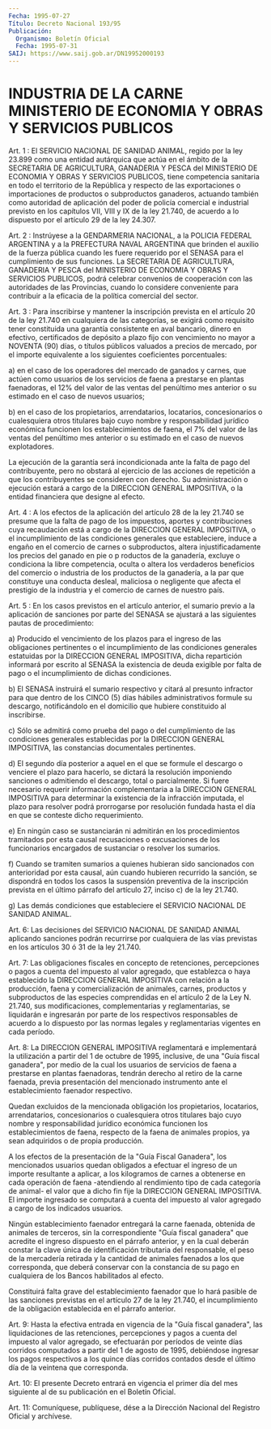 ```yaml
---
Fecha: 1995-07-27
Título: Decreto Nacional 193/95
Publicación:
  Organismo: Boletín Oficial
  Fecha: 1995-07-31
SAIJ: https://www.saij.gob.ar/DN19952000193
---
```

# INDUSTRIA DE LA CARNE MINISTERIO DE ECONOMIA Y OBRAS Y SERVICIOS PUBLICOS

<a id="1"></a>
Art. 1 : El SERVICIO NACIONAL DE SANIDAD ANIMAL, regido por la ley 23.899  como  una  entidad autárquica que actúa en el ámbito de la SECRETARIA DE AGRICULTURA,  GANADERIA  Y PESCA del MINISTERIO DE ECONOMIA Y OBRAS Y SERVICIOS PUBLICOS, tiene  competencia sanitaria en todo el territorio de la República y respecto de las exportaciones    o    importaciones  de  productos  o  subproductos ganaderos, actuando también  como autoridad de aplicación del poder de policía comercial e industrial  previsto  en  los capítulos VII, VIII  y  IX  de  la  ley 21.740, de acuerdo a lo dispuesto  por  el artículo 29 de la ley 24.307.

<a id="2"></a>
Art.  2  :  Instrúyese a la GENDARMERIA NACIONAL, a la POLICIA FEDERAL ARGENTINA  y a la PREFECTURA NAVAL ARGENTINA que brinden el auxilio de la fuerza  pública  cuando  les  fuere  requerido por el SENASA  para  el  cumplimiento  de sus funciones. La SECRETARIA  DE AGRICULTURA, GANADERIA Y PESCA del  MINISTERIO  DE ECONOMIA Y OBRAS Y SERVICIOS PUBLICOS, podrá celebrar convenios de  cooperación  con las  autoridades de las Provincias, cuando lo considere conveniente para contribuir  a la eficacia de la política comercial del sector.

<a id="3"></a>
Art. 3 : Para inscribirse y mantener la inscripción prevista en el artículo  20  de  la ley 21.740 en cualquiera de las categorías, se  exigirá  como  requisito    tener    constituida  una  garantía consistente en aval bancario, dinero en efectivo,  certificados  de depósito  a  plazo  fijo  con  vencimiento  no mayor a NOVENTA (90) días,  o  títulos públicos valuados a precios de  mercado,  por  el importe equivalente a los siguientes coeficientes porcentuales:

a) en el caso  de  los operadores del mercado de ganados y carnes, que actúen como usuarios  de  los servicios de faena a prestarse en plantas faenadoras, el 12% del  valor  de  las ventas del penúltimo mes  anterior  o  su  estimado  en el caso de nuevos  usuarios;

b)  en  el  caso de los propietarios,  arrendatarios,  locatarios, concesionarios  o  cualesquiera  otros titulares bajo cuyo nombre y responsabilidad jurídico económica  funcionen  los establecimientos de faena, el 7% del valor de las ventas del penúltimo  mes anterior o su estimado en el caso de nuevos explotadores.

La ejecución de la garantía será incondicionada ante la  falta  de pago  del  contribuyente,  pero  no  obstará  al  ejercicio  de las acciones  de repetición a que los contribuyentes se consideren  con derecho. Su  administración  o  ejecución  estará  a  cargo  de  la DIRECCION  GENERAL  IMPOSITIVA, o la entidad financiera que designe al efecto.

<a id="4"></a>
Art.  4 : A los efectos de la aplicación del artículo 28 de la ley 21.740 se  presume  que  la  falta  de  pago  de los impuestos, aportes  y  contribuciones  cuya  recaudación  está a cargo  de  la DIRECCION  GENERAL  IMPOSITIVA,  o  el  incumplimiento    de    las condiciones  generales que  estableciere,  induce  a  engaño en el comercio  de  carnes o subproductos, altera injustificadamente  los precios del ganado  en  pie o p roductos de la ganadería, excluye o condiciona la libre competencia,  oculta  o altera  los verdaderos beneficios  del  comercio  o  industria  de  los  productos  de  la ganadería,  a la par que constituye una conducta desleal, maliciosa o negligente  que afecta el prestigio de la industria y el comercio de carnes de nuestro país.

<a id="5"></a>
Art.  5  :  En los casos previstos en el artículo anterior, el sumario previo a la  aplicación  de  sanciones por parte del SENASA se   ajustará  a  las  siguientes  pautas  de    procedimiento:

a) Producido  el  vencimiento de los plazos para el ingreso de las obligaciones pertinentes  o  el  incumplimiento  de las condiciones generales  estatuidas  por  la DIRECCION GENERAL IMPOSITIVA,  dicha repartición informará por escrito  al SENASA la existencia de deuda exigible  por  falta  de  pago  o el  incumplimiento    de  dichas condiciones.

b) El SENASA instruirá el sumario respectivo y citará al  presunto infractor para que dentro de los CINCO (5) días hábiles administrativos  formule su descargo, notificándolo en el domicilio que hubiere constituido al inscribirse.

c) Sólo se admitirá  como  prueba  del  pago o del cumplimiento de las  condiciones generales establecidas por  la  DIRECCION  GENERAL IMPOSITIVA,    las    constancias    documentales  pertinentes.

d)  El  segundo día posterior a aquel en  el  que  se  formule  el descargo  o   venciere  el  plazo  para  hacerlo,  se  dictará  la resolución imponiendo  sanciones  o admitiendo el descargo, total o parcialmente. Si fuere necesario requerir información complementaria a la DIRECCION GENERAL  IMPOSITIVA  para  determinar la  existencia  de  la  infracción imputada, el plazo para resolver podrá prorrogarse por resolución  fundada  hasta  el  día en que se conteste dicho requerimiento.

e) En ningún caso se sustanciarán ni admitirán en los procedimientos    tramitados   por  esta  causal  recusaciones    o excusaciones  de  los  funcionarios   encargados  de  sustanciar  o resolver los sumarios.

f) Cuando se tramiten sumarios a quienes hubieran sido sancionados con anterioridad por esta  causal,  aún cuando hubieren recurrido  la  sanción,  se dispondrá  en  todos  los  casos    la suspensión  preventiva  de  la  inscripción  prevista  en el último párrafo del artículo 27, inciso c) de la ley 21.740.

g) Las demás condiciones que estableciere el SERVICIO NACIONAL DE SANIDAD ANIMAL.

<a id="6"></a>
Art. 6: Las decisiones del SERVICIO NACIONAL DE SANIDAD ANIMAL aplicando sanciones podrán recurrirse por cualquiera de las vías previstas en los artículos 30 ó 31 de la ley 21.740.

<a id="7"></a>
Art. 7: Las obligaciones fiscales en concepto de retenciones, percepciones  o  pagos a cuenta del impuesto al valor agregado, que establezca o haya  establecido  la DIRECCION GENERAL IMPOSITIVA con relación  a la producción, faena y  comercialización  de  animales, carnes, productos  y  subproductos  de las especies comprendidas en el artículo 2 de la Ley N. 21.740, sus modificaciones, complementarias y reglamentarias, se  liquidarán  e  ingresarán por parte  de  los  respectivos responsables de acuerdo a lo  dispuesto por las normas legales  y  reglamentarias vigentes en cada período.

<a id="8"></a>
Art. 8: La DIRECCION GENERAL IMPOSITIVA reglamentará e implementará la utilización a partir del 1 de octubre de 1995, inclusive, de una "Guía fiscal ganadera", por medio de la cual los usuarios de servicios de faena a prestarse en plantas faenadoras, tendrán derecho al retiro de la carne faenada, previa presentación del mencionado instrumento ante el establecimiento faenador respectivo.

Quedan excluidos de la mencionada obligación los propietarios, locatarios, arrendatarios, concesionarios o cualesquiera otros titulares bajo cuyo nombre y responsabilidad jurídico económica funcionen los establecimientos de faena, respecto de la faena de animales propios, ya sean adquiridos o de propia producción.

A los efectos de la presentación de la "Guía Fiscal Ganadera", los mencionados usuarios  quedan obligados a efectuar el ingreso de un importe resultante a aplicar,  a  los  kilogramos  de  carnes  a obtenerse  en  cada  operación  de faena -atendiendo al rendimiento tipo de cada categoría de animal-  el valor que a dicho fin fije la DIRECCION GENERAL IMPOSITIVA. El importe  ingresado  se computará a cuenta  del  impuesto  al  valor  agregado a cargo de los indicados usuarios.

Ningún  establecimiento  faenador  entregará   la  carne  faenada, obtenida  de  animales  de  terceros, sin la correspondiente  "Guía fiscal ganadera" que acredite  el  ingreso  dispuesto en el párrafo anterior,  y  en  la  cual  deberán  constar  la  clave   única  de identificación    tributaria    del  responsable,  el  peso  de  la mercadería retirada y la cantidad  de  animales  faenados a los que corresponda, que deberá conservar con la constancia  de  su pago en cualquiera de los Bancos habilitados al efecto.

Constituirá falta grave del establecimiento faenador que  lo  hará pasible  de las  sanciones  previstas  en el artículo 27 de la ley 21.740,  el  incumplimiento  de  la obligación  establecida  en  el párrafo anterior.

<a id="9"></a>
Art. 9: Hasta la efectiva entrada en vigencia de la "Guía fiscal ganadera", las liquidaciones de las retenciones, percepciones y pagos a cuenta del impuesto al valor agregado, se efectuarán por períodos de veinte días corridos computados a partir del 1 de agosto de 1995, debiéndose ingresar los pagos respectivos a los quince días corridos contados desde el último día de la veintena que corresponda.

<a id="10"></a>
Art. 10: El presente Decreto entrará en vigencia el primer día del mes siguiente al de su publicación en el Boletín Oficial.

<a id="11"></a>
Art. 11: Comuníquese, publíquese, dése a la Dirección Nacional del Registro Oficial y archívese.